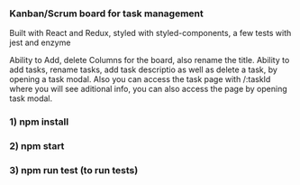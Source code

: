 ### Kanban/Scrum board for task management
Built with React and Redux, styled with styled-components, a few tests with jest and enzyme

Ability to Add, delete Columns for the board, also rename the title.
Ability to add tasks, rename tasks, add task descriptio as well as delete a task, by opening a task modal.
Also you can access the task page with /:taskId where you will see aditional info, you can also access the page by opening task modal.

### 1) npm install
### 2) npm start
### 3) npm run test (to run tests)
